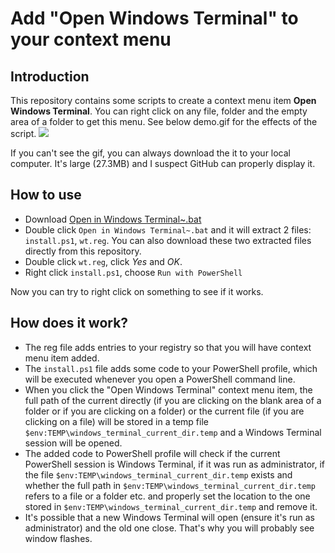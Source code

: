 # Add "Open Windows Terminal" to your context menu

## Introduction
This repository contains some scripts to create a context menu item **Open Windows Terminal**. You can right click on any file, folder and the empty area of a folder to get this menu. See below demo.gif for the effects of the script.
<img src="https://github.com/yangshuairocks/Open_in_Windows_Terminal/raw/master/demo.gif">

If you can't see the gif, you can always download the it to your local computer. It's large (27.3MB) and I suspect GitHub can properly display it. 

## How to use
* Download [Open in Windows Terminal~.bat](https://github.com/yangshuairocks/Open_in_Windows_Terminal/raw/master/Open%20in%20Windows%20Terminal%7E.bat)
* Double click `Open in Windows Terminal~.bat` and it will extract 2 files: `install.ps1`, `wt.reg`. You can also download these two extracted files directly from this repository.
* Double click `wt.reg`, click *Yes* and *OK*.
* Right click `install.ps1`, choose `Run with PowerShell`

Now you can try to right click on something to see if it works.


## How does it work?
* The reg file adds entries to your registry so that you will have context menu item added.
* The `install.ps1` file adds some code to your PowerShell profile, which will be executed whenever you open a PowerShell command line.
* When you click the "Open Windows Terminal" context menu item, the full path of the current directly (if you are clicking on the blank area of a folder or if you are clicking on a folder) or the current file (if you are clicking on a file) will be stored in a temp file `$env:TEMP\windows_terminal_current_dir.temp` and a Windows Terminal session will be opened.
* The added code to PowerShell profile will check if the current PowerShell session is Windows Terminal, if it was run as administrator, if the file `$env:TEMP\windows_terminal_current_dir.temp` exists and whether the full path in `$env:TEMP\windows_terminal_current_dir.temp` refers to a file or a folder etc. and properly set the location to the one stored in `$env:TEMP\windows_terminal_current_dir.temp` and remove it.
* It's possible that a new Windows Terminal will open (ensure it's run as administrator) and the old one close. That's why you will probably see window flashes.  
